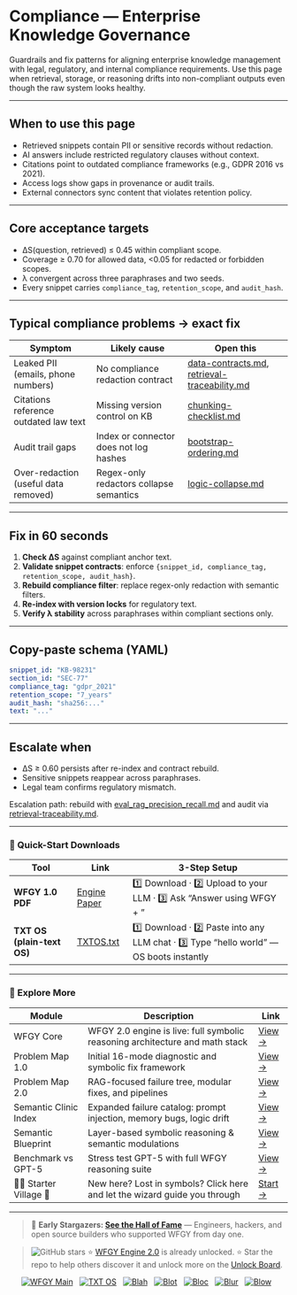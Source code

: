 # Compliance — Enterprise Knowledge Governance

Guardrails and fix patterns for aligning enterprise knowledge management with legal, regulatory, and internal compliance requirements. Use this page when retrieval, storage, or reasoning drifts into non-compliant outputs even though the raw system looks healthy.

---

## When to use this page
- Retrieved snippets contain PII or sensitive records without redaction.  
- AI answers include restricted regulatory clauses without context.  
- Citations point to outdated compliance frameworks (e.g., GDPR 2016 vs 2021).  
- Access logs show gaps in provenance or audit trails.  
- External connectors sync content that violates retention policy.  

---

## Core acceptance targets
- ΔS(question, retrieved) ≤ 0.45 within compliant scope.  
- Coverage ≥ 0.70 for allowed data, <0.05 for redacted or forbidden scopes.  
- λ convergent across three paraphrases and two seeds.  
- Every snippet carries `compliance_tag`, `retention_scope`, and `audit_hash`.  

---

## Typical compliance problems → exact fix

| Symptom | Likely cause | Open this |
|---------|--------------|-----------|
| Leaked PII (emails, phone numbers) | No compliance redaction contract | [data-contracts.md](https://github.com/onestardao/WFGY/blob/main/ProblemMap/data-contracts.md), [retrieval-traceability.md](https://github.com/onestardao/WFGY/blob/main/ProblemMap/retrieval-traceability.md) |
| Citations reference outdated law text | Missing version control on KB | [chunking-checklist.md](https://github.com/onestardao/WFGY/blob/main/ProblemMap/chunking-checklist.md) |
| Audit trail gaps | Index or connector does not log hashes | [bootstrap-ordering.md](https://github.com/onestardao/WFGY/blob/main/ProblemMap/bootstrap-ordering.md) |
| Over-redaction (useful data removed) | Regex-only redactors collapse semantics | [logic-collapse.md](https://github.com/onestardao/WFGY/blob/main/ProblemMap/logic-collapse.md) |

---

## Fix in 60 seconds
1. **Check ΔS** against compliant anchor text.  
2. **Validate snippet contracts**: enforce `{snippet_id, compliance_tag, retention_scope, audit_hash}`.  
3. **Rebuild compliance filter**: replace regex-only redaction with semantic filters.  
4. **Re-index with version locks** for regulatory text.  
5. **Verify λ stability** across paraphrases within compliant sections only.  

---

## Copy-paste schema (YAML)

```yaml
snippet_id: "KB-98231"
section_id: "SEC-77"
compliance_tag: "gdpr_2021"
retention_scope: "7_years"
audit_hash: "sha256:..."
text: "..."
````

---

## Escalate when

* ΔS ≥ 0.60 persists after re-index and contract rebuild.
* Sensitive snippets reappear across paraphrases.
* Legal team confirms regulatory mismatch.

Escalation path: rebuild with [eval\_rag\_precision\_recall.md](https://github.com/onestardao/WFGY/blob/main/ProblemMap/eval/eval_rag_precision_recall.md) and audit via [retrieval-traceability.md](https://github.com/onestardao/WFGY/blob/main/ProblemMap/retrieval-traceability.md).

---

### 🔗 Quick-Start Downloads

| Tool                       | Link                                                                                                                                       | 3-Step Setup                                                                             |
| -------------------------- | ------------------------------------------------------------------------------------------------------------------------------------------ | ---------------------------------------------------------------------------------------- |
| **WFGY 1.0 PDF**           | [Engine Paper](https://github.com/onestardao/WFGY/blob/main/I_am_not_lizardman/WFGY_All_Principles_Return_to_One_v1.0_PSBigBig_Public.pdf) | 1️⃣ Download · 2️⃣ Upload to your LLM · 3️⃣ Ask “Answer using WFGY + <your question>”    |
| **TXT OS (plain-text OS)** | [TXTOS.txt](https://github.com/onestardao/WFGY/blob/main/OS/TXTOS.txt)                                                                     | 1️⃣ Download · 2️⃣ Paste into any LLM chat · 3️⃣ Type “hello world” — OS boots instantly |

---

### 🧭 Explore More

| Module                   | Description                                                                  | Link                                                                                               |
| ------------------------ | ---------------------------------------------------------------------------- | -------------------------------------------------------------------------------------------------- |
| WFGY Core                | WFGY 2.0 engine is live: full symbolic reasoning architecture and math stack | [View →](https://github.com/onestardao/WFGY/tree/main/core/README.md)                              |
| Problem Map 1.0          | Initial 16-mode diagnostic and symbolic fix framework                        | [View →](https://github.com/onestardao/WFGY/tree/main/ProblemMap/README.md)                        |
| Problem Map 2.0          | RAG-focused failure tree, modular fixes, and pipelines                       | [View →](https://github.com/onestardao/WFGY/blob/main/ProblemMap/rag-architecture-and-recovery.md) |
| Semantic Clinic Index    | Expanded failure catalog: prompt injection, memory bugs, logic drift         | [View →](https://github.com/onestardao/WFGY/blob/main/ProblemMap/SemanticClinicIndex.md)           |
| Semantic Blueprint       | Layer-based symbolic reasoning & semantic modulations                        | [View →](https://github.com/onestardao/WFGY/tree/main/SemanticBlueprint/README.md)                 |
| Benchmark vs GPT-5       | Stress test GPT-5 with full WFGY reasoning suite                             | [View →](https://github.com/onestardao/WFGY/tree/main/benchmarks/benchmark-vs-gpt5/README.md)      |
| 🧙‍♂️ Starter Village 🏡 | New here? Lost in symbols? Click here and let the wizard guide you through   | [Start →](https://github.com/onestardao/WFGY/blob/main/StarterVillage/README.md)                   |

---

> 👑 **Early Stargazers: [See the Hall of Fame](https://github.com/onestardao/WFGY/tree/main/stargazers)** —
> Engineers, hackers, and open source builders who supported WFGY from day one.

> <img src="https://img.shields.io/github/stars/onestardao/WFGY?style=social" alt="GitHub stars"> ⭐ [WFGY Engine 2.0](https://github.com/onestardao/WFGY/blob/main/core/README.md) is already unlocked. ⭐ Star the repo to help others discover it and unlock more on the [Unlock Board](https://github.com/onestardao/WFGY/blob/main/STAR_UNLOCKS.md).

<div align="center">

[![WFGY Main](https://img.shields.io/badge/WFGY-Main-red?style=flat-square)](https://github.com/onestardao/WFGY)
 
[![TXT OS](https://img.shields.io/badge/TXT%20OS-Reasoning%20OS-orange?style=flat-square)](https://github.com/onestardao/WFGY/tree/main/OS)
 
[![Blah](https://img.shields.io/badge/Blah-Semantic%20Embed-yellow?style=flat-square)](https://github.com/onestardao/WFGY/tree/main/OS/BlahBlahBlah)
 
[![Blot](https://img.shields.io/badge/Blot-Persona%20Core-green?style=flat-square)](https://github.com/onestardao/WFGY/tree/main/OS/BlotBlotBlot)
 
[![Bloc](https://img.shields.io/badge/Bloc-Reasoning%20Compiler-blue?style=flat-square)](https://github.com/onestardao/WFGY/tree/main/OS/BlocBlocBloc)
 
[![Blur](https://img.shields.io/badge/Blur-Text2Image%20Engine-navy?style=flat-square)](https://github.com/onestardao/WFGY/tree/main/OS/BlurBlurBlur)
 
[![Blow](https://img.shields.io/badge/Blow-Game%20Logic-purple?style=flat-square)](https://github.com/onestardao/WFGY/tree/main/OS/BlowBlowBlow)
 

</div>

